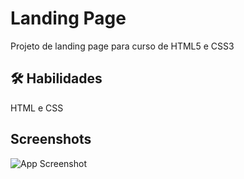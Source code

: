 # Landing Page

Projeto de landing page para curso de HTML5 e CSS3

## 🛠 Habilidades
HTML e CSS

## Screenshots

![App Screenshot](https://via.placeholder.com/468x300?text=App+Screenshot+Here)